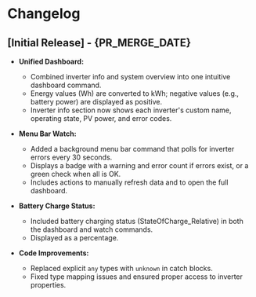 # Changelog

## [Initial Release] - {PR_MERGE_DATE}

- **Unified Dashboard:**  
  - Combined inverter info and system overview into one intuitive dashboard command.
  - Energy values (Wh) are converted to kWh; negative values (e.g., battery power) are displayed as positive.
  - Inverter info section now shows each inverter's custom name, operating state, PV power, and error codes.

- **Menu Bar Watch:**  
  - Added a background menu bar command that polls for inverter errors every 30 seconds.
  - Displays a badge with a warning and error count if errors exist, or a green check when all is OK.
  - Includes actions to manually refresh data and to open the full dashboard.

- **Battery Charge Status:**  
  - Included battery charging status (StateOfCharge_Relative) in both the dashboard and watch commands.
  - Displayed as a percentage.

- **Code Improvements:**  
  - Replaced explicit `any` types with `unknown` in catch blocks.
  - Fixed type mapping issues and ensured proper access to inverter properties.